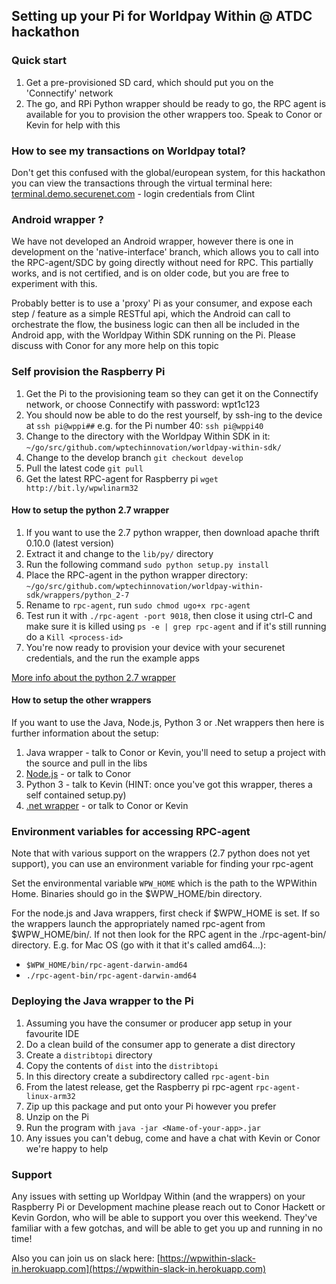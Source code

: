 ## Setting up your Pi for Worldpay Within @ ATDC hackathon

### Quick start

1.  Get a pre-provisioned SD card, which should put you on the 'Connectify' network
2.  The go, and RPi Python wrapper should be ready to go, the RPC agent is available for you to provision the other wrappers too. Speak to Conor or Kevin for help with this

### How to see my transactions on Worldpay total?

Don't get this confused with the global/european system, for this hackathon you can view the transactions through the virtual terminal here: [terminal.demo.securenet.com](https://terminal.demo.securenet.com) - login credentials from Clint

### Android wrapper ?

We have not developed an Android wrapper, however there is one in development on the 'native-interface' branch, which allows you to call into the RPC-agent/SDC by going directly without need for RPC. This partially works, and is not certified, and is on older code, but you are free to experiment with this.

Probably better is to use a 'proxy' Pi as your consumer, and expose each step / feature as a simple RESTful api, which the Android can call to orchestrate the flow, the business logic can then all be included in the Android app, with the Worldpay Within SDK running on the Pi. Please discuss with Conor for any more help on this topic

### Self provision the Raspberry Pi

1.  Get the Pi to the provisioning team so they can get it on the Connectify network, or choose Connectify with password: wpt1c123
2.  You should now be able to do the rest yourself, by ssh-ing to the device at `ssh pi@wppi##` e.g. for the Pi number 40: `ssh pi@wppi40`
3.  Change to the directory with the Worldpay Within SDK in it: `~/go/src/github.com/wptechinnovation/worldpay-within-sdk/`
4.  Change to the develop branch `git checkout develop`
5.  Pull the latest code `git pull`
6.  Get the latest RPC-agent for Raspberry pi `wget http://bit.ly/wpwlinarm32`

#### How to setup the python 2.7 wrapper

1.  If you want to use the 2.7 python wrapper, then download apache thrift 0.10.0 (latest version)
2.  Extract it and change to the `lib/py/` directory
3.  Run the following command `sudo python setup.py install`
4.  Place the RPC-agent in the python wrapper directory: `~/go/src/github.com/wptechinnovation/worldpay-within-sdk/wrappers/python_2-7`
5.  Rename to `rpc-agent`, run `sudo chmod ugo+x rpc-agent`
6.  Test run it with `./rpc-agent -port 9018`, then close it using ctrl-C and make sure it is killed using `ps -e | grep rpc-agent` and if it's still running do a `Kill <process-id>`
7.  You're now ready to provision your device with your securenet credentials, and the run the example apps

[More info about the python 2.7 wrapper](./python27.html)

#### How to setup the other wrappers

If you want to use the Java, Node.js, Python 3 or .Net wrappers then here is further information about the setup:

1.  Java wrapper - talk to Conor or Kevin, you'll need to setup a project with the source and pull in the libs
2.  [Node.js](./nodejs.html) - or talk to Conor
3.  Python 3 - talk to Kevin (HINT: once you've got this wrapper, theres a self contained setup.py)
4.  [.net wrapper](./dotnet.html) - or talk to Conor or Kevin

### Environment variables for accessing RPC-agent

Note that with various support on the wrappers (2.7 python does not yet support), you can use an environment variable for finding your rpc-agent

Set the environmental variable `WPW_HOME` which is the path to the WPWithin Home. Binaries should go in the $WPW_HOME/bin directory.

For the node.js and Java wrappers, first check if $WPW_HOME is set. If so the wrappers launch the appropriately named rpc-agent from $WPW_HOME/bin/. If not then look for the RPC agent in the ./rpc-agent-bin/ directory. E.g. for Mac OS (go with it that it's called amd64...):

*   `$WPW_HOME/bin/rpc-agent-darwin-amd64`
*   `./rpc-agent-bin/rpc-agent-darwin-amd64`

### Deploying the Java wrapper to the Pi

1.  Assuming you have the consumer or producer app setup in your favourite IDE
2.  Do a clean build of the consumer app to generate a dist directory
3.  Create a `distribtopi` directory
4.  Copy the contents of `dist` into the `distribtopi`
5.  In this directory create a subdirectory called `rpc-agent-bin`
6.  From the latest release, get the Raspberry pi rpc-agent `rpc-agent-linux-arm32`
7.  Zip up this package and put onto your Pi however you prefer
8.  Unzip on the Pi
9.  Run the program with `java -jar <Name-of-your-app>.jar`
10.  Any issues you can't debug, come and have a chat with Kevin or Conor we're happy to help

### Support

Any issues with setting up Worldpay Within (and the wrappers) on your Raspberry Pi or Development machine please reach out to Conor Hackett or Kevin Gordon, who will be able to support you over this weekend. They've familiar with a few gotchas, and will be able to get you up and running in no time!

Also you can join us on slack here: [https://wpwithin-slack-in.herokuapp.com](https://wpwithin-slack-in.herokuapp.com)